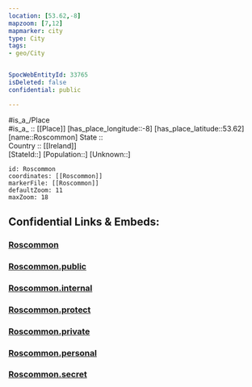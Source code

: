 ```yaml
---
location: [53.62,-8] 
mapzoom: [7,12] 
mapmarker: city 
type: City
tags:
- geo/City


SpocWebEntityId: 33765
isDeleted: false
confidential: public

---
```

#is_a_/Place  
#is_a_ :: [[Place]] 
[has_place_longitude::-8] 
[has_place_latitude::53.62] 
[name::Roscommon] 
State ::  
Country :: [[Ireland]]  
[StateId::] 
[Population::] 
[Unknown::] 


```leaflet
id: Roscommon
coordinates: [[Roscommon]] 
markerFile: [[Roscommon]] 
defaultZoom: 11 
maxZoom: 18
```


## Confidential Links & Embeds: 

### [Roscommon](/_Standards/Earth/Continent/Europe/Europe~North/Ireland/Ireland,Provinces/Leinster/Longford/City/Roscommon.md) 

### [Roscommon.public](/_public/Earth/Continent/Europe/Europe~North/Ireland/Ireland,Provinces/Leinster/Longford/City/Roscommon.public.md) 

### [Roscommon.internal](/_internal/Earth/Continent/Europe/Europe~North/Ireland/Ireland,Provinces/Leinster/Longford/City/Roscommon.internal.md) 

### [Roscommon.protect](/_protect/Earth/Continent/Europe/Europe~North/Ireland/Ireland,Provinces/Leinster/Longford/City/Roscommon.protect.md) 

### [Roscommon.private](/_private/Earth/Continent/Europe/Europe~North/Ireland/Ireland,Provinces/Leinster/Longford/City/Roscommon.private.md) 

### [Roscommon.personal](/_personal/Earth/Continent/Europe/Europe~North/Ireland/Ireland,Provinces/Leinster/Longford/City/Roscommon.personal.md) 

### [Roscommon.secret](/_secret/Earth/Continent/Europe/Europe~North/Ireland/Ireland,Provinces/Leinster/Longford/City/Roscommon.secret.md)


